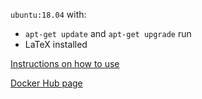 `ubuntu:18.04` with:

  * `apt-get update` and `apt-get upgrade` run
  * LaTeX installed

[Instructions on how to use](https://wtanaka.com/node/8263)

[Docker Hub page](https://hub.docker.com/r/cliwrap/latex)
